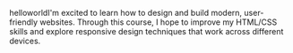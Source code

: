 helloworldI'm excited to learn how to design and build modern, user-friendly websites. Through this course, I hope to improve my HTML/CSS skills and explore responsive design techniques that work across different devices.